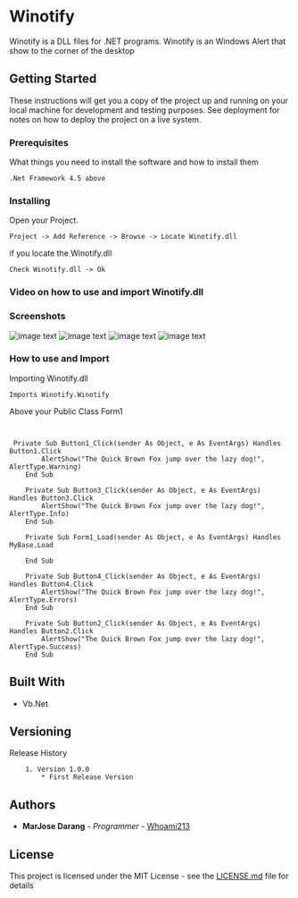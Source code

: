 # Winotify

Winotify is a DLL files for .NET programs. Winotify is an Windows Alert that show to the corner of the desktop


## Getting Started

These instructions will get you a copy of the project up and running on your local machine for development and testing purposes. See deployment for notes on how to deploy the project on a live system.

### Prerequisites

What things you need to install the software and how to install them

```
.Net Framework 4.5 above
```

### Installing

Open your Project.
```
Project -> Add Reference -> Browse -> Locate Winotify.dll
```

if you locate the Winotify.dll

```
Check Winotify.dll -> Ok
```
### Video on how to use and import Winotify.dll


### Screenshots

![image text](https://github.com/whoami213/Winotify/blob/master/Untitled1.png)
![image text](https://github.com/whoami213/Winotify/blob/master/Untitled2.png)
![image text](https://github.com/whoami213/Winotify/blob/master/Untitled3.png)
![image text](https://github.com/whoami213/Winotify/blob/master/Untitled4.png)

### How to use and Import

Importing Winotify.dll

```
Imports Winotify.Winotify
```
Above your Public Class Form1

```vbnet


 Private Sub Button1_Click(sender As Object, e As EventArgs) Handles Button1.Click
        AlertShow("The Quick Brown Fox jump over the lazy dog!", AlertType.Warning)
    End Sub

    Private Sub Button3_Click(sender As Object, e As EventArgs) Handles Button3.Click
        AlertShow("The Quick Brown Fox jump over the lazy dog!", AlertType.Info)
    End Sub

    Private Sub Form1_Load(sender As Object, e As EventArgs) Handles MyBase.Load

    End Sub

    Private Sub Button4_Click(sender As Object, e As EventArgs) Handles Button4.Click
        AlertShow("The Quick Brown Fox jump over the lazy dog!", AlertType.Errors)
    End Sub

    Private Sub Button2_Click(sender As Object, e As EventArgs) Handles Button2.Click
        AlertShow("The Quick Brown Fox jump over the lazy dog!", AlertType.Success)
    End Sub
```



## Built With

* Vb.Net

## Versioning

Release History

```
	1. Version 1.0.0
		* First Release Version
```

## Authors

* **MarJose Darang** - *Programmer* - [Whoami213](https://github.com/whoami213)

## License

This project is licensed under the MIT License - see the [LICENSE.md](LICENSE.md) file for details

<!-- ## Acknowledgments

* Hat tip to anyone who's code was used
* Inspiration
* etc -->

